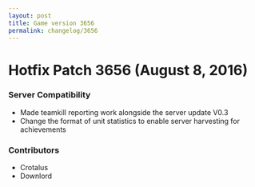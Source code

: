 ```yaml
---
layout: post
title: Game version 3656
permalink: changelog/3656
---
```


# Hotfix Patch 3656 (August 8, 2016)

### Server Compatibility

- Made teamkill reporting work alongside the server update V0.3
- Change the format of unit statistics to enable server harvesting for achievements

### Contributors

- Crotalus
- Downlord
